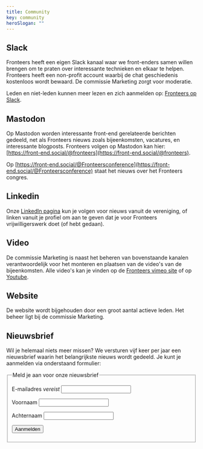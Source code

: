 ```yaml
---
title: Community
key: community
heroSlogan: ""
---
```


## Slack

Fronteers heeft een eigen Slack kanaal waar we front-enders samen willen brengen om te praten over interessante technieken en elkaar te helpen. Fronteers heeft een non-profit account waarbij de chat geschiedenis kostenloos wordt bewaard. De commissie Marketing zorgt voor moderatie.

Leden en niet-leden kunnen meer lezen en zich aanmelden op: [Fronteers op Slack](/nl/blog/2016/02/fronteers-op-slack).

## Mastodon

Op Mastodon worden interessante front-end gerelateerde berichten gedeeld, net als Fronteers nieuws zoals bijeenkomsten, vacatures, en interessante blogposts. Fronteers volgen op Mastodon kan hier: [https://front-end.social/@fronteers](https://front-end.social/@fronteers).

Op [https://front-end.social/@Fronteersconference](https://front-end.social/@Fronteersconference) staat het nieuws over het Fronteers congres.

## Linkedin

Onze [LinkedIn pagina](https://www.linkedin.com/company/2835613/) kun je volgen voor nieuws vanuit de vereniging, of linken vanuit je profiel om aan te geven dat je voor Fronteers vrijwilligerswerk doet (of hebt gedaan).

## Video

De commissie Marketing is naast het beheren van bovenstaande kanalen verantwoordelijk voor het monteren en plaatsen van de video's van de bijeenkomsten. Alle video's kan je vinden op de [Fronteers vimeo site](https://vimeo.com/fronteers) of op [Youtube](https://www.youtube.com/channel/UCMqv5w33mm-CgjDV6VTBCTw).

## Website

De website wordt bijgehouden door een groot aantal actieve leden. Het beheer ligt bij de commissie Marketing.

## Nieuwsbrief

Wil je helemaal niets meer missen? We versturen vijf keer per jaar een nieuwsbrief waarin het belangrijkste nieuws wordt gedeeld. Je kunt je aanmelden via onderstaand formulier:

<form action="https://fronteers.us10.list-manage.com/subscribe/post?u=d8d859a3bce138807ce785741&amp;id=49b991ad18" method="post" class="generated">
    <fieldset>
    <legend>Meld je aan voor onze nieuwsbrief</legend>
    <p><label for="subscribe-email">E-mailadres <em>vereist</em></label> <input type="email" name="EMAIL" id="subscribe-email" class="text"></p>
    <p><label for="subscribe-voornaam">Voornaam</label> <input type="text" name="FNAME" id="subscribe-voornaam" class="text"></p>
    <p><label for="subscribe-achternaam">Achternaam</label> <input type="text" name="LNAME" id="subscribe-achternaam" class="text"></p>
    <p class="submit"><input type="submit" value="Aanmelden" class="submit"></p>
    </fieldset>
</form>

